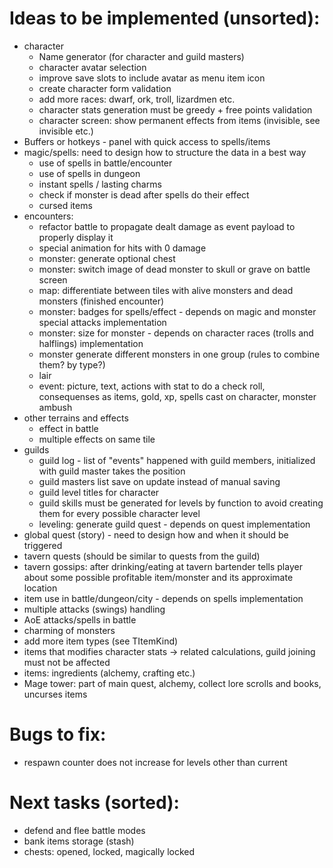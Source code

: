 # Ideas to be implemented (unsorted):

- character
  - Name generator (for character and guild masters)
  - character avatar selection
  - improve save slots to include avatar as menu item icon
  - create character form validation
  - add more races: dwarf, ork, troll, lizardmen etc.
  - character stats generation must be greedy + free points validation
  - character screen: show permanent effects from items (invisible, see invisible etc.)
- Buffers or hotkeys - panel with quick access to spells/items
- magic/spells: need to design how to structure the data in a best way
  - use of spells in battle/encounter
  - use of spells in dungeon
  - instant spells / lasting charms
  - check if monster is dead after spells do their effect
  - cursed items
- encounters:
  - refactor battle to propagate dealt damage as event payload to properly display it
  - special animation for hits with 0 damage
  - monster: generate optional chest
  - monster: switch image of dead monster to skull or grave on battle screen
  - map: differentiate between tiles with alive monsters and dead monsters (finished encounter)
  - monster: badges for spells/effect - depends on magic and monster special attacks implementation
  - monster: size for monster - depends on character races (trolls and halflings) implementation
  - monster generate different monsters in one group (rules to combine them? by type?)
  - lair
  - event: picture, text, actions with stat to do a check roll, consequenses as items, gold, xp, spells cast on character, monster ambush
- other terrains and effects
  - effect in battle
  - multiple effects on same tile
- guilds
  - guild log - list of "events" happened with guild members, initialized with guild master takes the position
  - guild masters list save on update instead of manual saving
  - guild level titles for character
  - guild skills must be generated for levels by function to avoid creating them for every possible character level
  - leveling: generate guild quest - depends on quest implementation
- global quest (story) - need to design how and when it should be triggered
- tavern quests (should be similar to quests from the guild)
- tavern gossips: after drinking/eating at tavern bartender tells player about some possible profitable item/monster and its approximate location
- item use in battle/dungeon/city - depends on spells implementation
- multiple attacks (swings) handling
- AoE attacks/spells in battle
- charming of monsters
- add more item types (see TItemKind)
- items that modifies character stats -> related calculations, guild joining must not be affected
- items: ingredients (alchemy, crafting etc.)
- Mage tower: part of main quest, alchemy, collect lore scrolls and books, uncurses items

# Bugs to fix:

- respawn counter does not increase for levels other than current

# Next tasks (sorted):

- defend and flee battle modes
- bank items storage (stash)
- chests: opened, locked, magically locked
